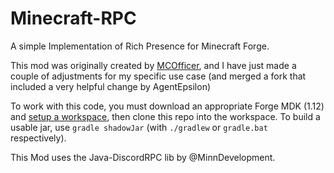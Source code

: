 # Minecraft-RPC
A simple Implementation of Rich Presence for Minecraft Forge.

This mod was originally created by [MCOfficer](https://github.com/MCOfficer/Minecraft-RPC), and I have just made a couple of adjustments for my specific use case (and merged a fork that included a very helpful change by AgentEpsilon)

To work with this code, you must download an appropriate Forge MDK (1.12) and [setup a workspace](https://shadowfacts.net/tutorials/forge-modding-112/workspace-setup/), then clone this repo into the workspace.
To build a usable jar, use `gradle shadowJar` (with `./gradlew` or `gradle.bat` respectively).

This Mod uses the Java-DiscordRPC lib by @MinnDevelopment.
